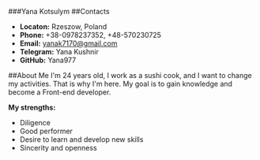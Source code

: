 ###Yana Kotsulym
##Contacts 
* __Locaton:__ Rzeszow, Poland
* __Phone:__ +38-0978237352, +48-570230725
* __Email:__ yanak7170@gmail.com
* __Telegram:__ Yana Kushnir
* __GitHub:__ Yana977

##About Me
I'm 24 years old, I work as a sushi cook, and I want to change my activities. That is why I'm here. My goal is to gain knowledge and become a Front-end developer.

__My strengths:__
* Diligence
* Good performer
* Desire to learn and develop new skills
* Sincerity and openness

